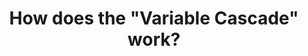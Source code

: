 ---
title: How does the "Variable Cascade" work?
id: 4bd7f0a0-b339-4052-8e9c-d231fc339452
kb_categories:
  - 41f8eb46-342c-4a52-91a3-809d971a5165
redirect: /cascade
---